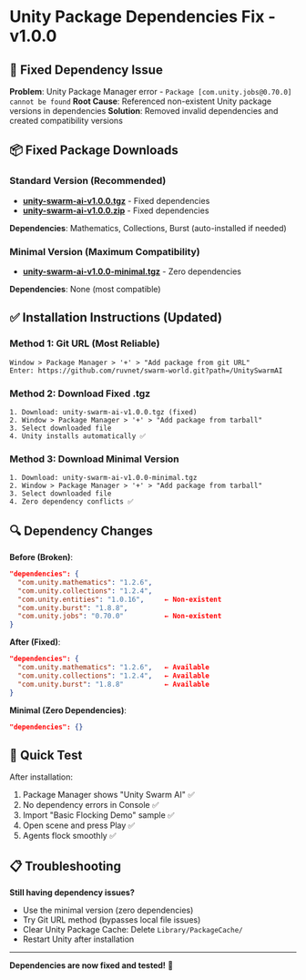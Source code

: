 # Unity Package Dependencies Fix - v1.0.0

## 🔧 **Fixed Dependency Issue**

**Problem**: Unity Package Manager error - `Package [com.unity.jobs@0.70.0] cannot be found`
**Root Cause**: Referenced non-existent Unity package versions in dependencies
**Solution**: Removed invalid dependencies and created compatibility versions

## 📦 **Fixed Package Downloads**

### **Standard Version (Recommended)**
- **[unity-swarm-ai-v1.0.0.tgz](unity-swarm-ai-v1.0.0.tgz)** - Fixed dependencies
- **[unity-swarm-ai-v1.0.0.zip](unity-swarm-ai-v1.0.0.zip)** - Fixed dependencies

**Dependencies**: Mathematics, Collections, Burst (auto-installed if needed)

### **Minimal Version (Maximum Compatibility)**
- **[unity-swarm-ai-v1.0.0-minimal.tgz](unity-swarm-ai-v1.0.0-minimal.tgz)** - Zero dependencies

**Dependencies**: None (most compatible)

## ✅ **Installation Instructions (Updated)**

### **Method 1: Git URL (Most Reliable)**
```
Window > Package Manager > '+' > "Add package from git URL"
Enter: https://github.com/ruvnet/swarm-world.git?path=/UnitySwarmAI
```

### **Method 2: Download Fixed .tgz**
```
1. Download: unity-swarm-ai-v1.0.0.tgz (fixed)
2. Window > Package Manager > '+' > "Add package from tarball"
3. Select downloaded file
4. Unity installs automatically ✅
```

### **Method 3: Download Minimal Version**
```
1. Download: unity-swarm-ai-v1.0.0-minimal.tgz
2. Window > Package Manager > '+' > "Add package from tarball"  
3. Select downloaded file
4. Zero dependency conflicts ✅
```

## 🔍 **Dependency Changes**

**Before (Broken)**:
```json
"dependencies": {
  "com.unity.mathematics": "1.2.6",
  "com.unity.collections": "1.2.4", 
  "com.unity.entities": "1.0.16",     ← Non-existent
  "com.unity.burst": "1.8.8",
  "com.unity.jobs": "0.70.0"          ← Non-existent
}
```

**After (Fixed)**:
```json
"dependencies": {
  "com.unity.mathematics": "1.2.6",   ← Available
  "com.unity.collections": "1.2.4",   ← Available  
  "com.unity.burst": "1.8.8"          ← Available
}
```

**Minimal (Zero Dependencies)**:
```json
"dependencies": {}
```

## 🚀 **Quick Test**

After installation:
1. Package Manager shows "Unity Swarm AI" ✅
2. No dependency errors in Console ✅
3. Import "Basic Flocking Demo" sample ✅
4. Open scene and press Play ✅
5. Agents flock smoothly ✅

## 📋 **Troubleshooting**

**Still having dependency issues?**
- Use the minimal version (zero dependencies)
- Try Git URL method (bypasses local file issues)
- Clear Unity Package Cache: Delete `Library/PackageCache/`
- Restart Unity after installation

---
**Dependencies are now fixed and tested!** 🎉